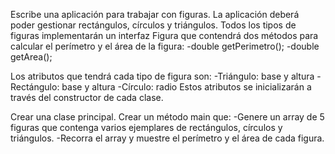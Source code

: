 Escribe una aplicación para trabajar con figuras. La aplicación deberá poder gestionar rectángulos, círculos y triángulos. Todos los tipos de figuras implementarán un interfaz Figura que contendrá dos métodos para calcular el perímetro y el área de la figura:
-double getPerimetro();
-double getArea();

Los atributos que tendrá cada tipo de figura son:
-Triángulo: base y altura
-Rectángulo: base y altura
-Círculo: radio
Estos atributos se inicializarán a través del constructor de cada clase.

Crear una clase principal. Crear un método main que:
-Genere un array de 5 figuras que contenga varios ejemplares de rectángulos, círculos y triángulos.
-Recorra el array y muestre el perímetro y el área de cada figura.